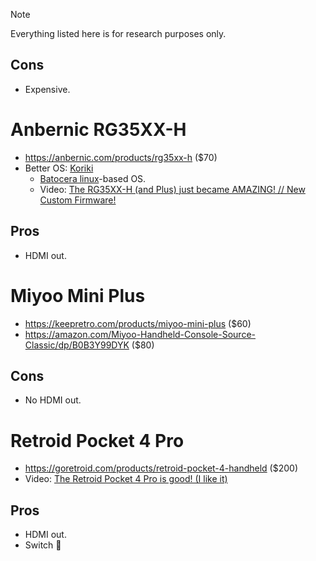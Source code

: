 > [!NOTE]
> Everything listed here is for research purposes only.

## Cons

- Expensive.

# Anbernic RG35XX-H

- https://anbernic.com/products/rg35xx-h ($70)
- Better OS: [Koriki](https://github.com/rg35xx-cfw/rg35xx-cfw.github.io)
  - [Batocera linux](https://batocera.org)-based OS.
  - Video: [The RG35XX-H (and Plus) just became AMAZING! // New Custom Firmware!](https://youtu.be/Lm5W3Y1Ud4o)

## Pros

- HDMI out.

# Miyoo Mini Plus

- https://keepretro.com/products/miyoo-mini-plus ($60)
- https://amazon.com/Miyoo-Handheld-Console-Source-Classic/dp/B0B3Y99DYK ($80)

## Cons

- No HDMI out.

# Retroid Pocket 4 Pro

- https://goretroid.com/products/retroid-pocket-4-handheld ($200)
- Video: [The Retroid Pocket 4 Pro is good! (I like it)](https://youtu.be/IgwtAxk3DsY)

## Pros

- HDMI out.
- Switch 🤫
